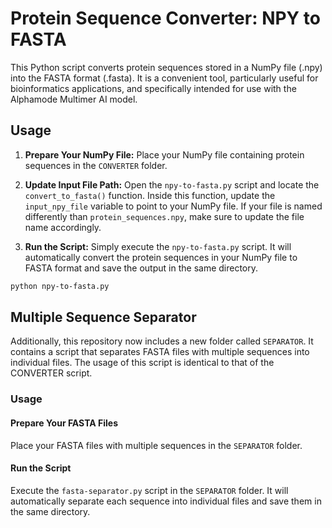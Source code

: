 # Protein Sequence Converter: NPY to FASTA

This Python script converts protein sequences stored in a NumPy file (.npy) into the FASTA format (.fasta). It is a convenient tool, particularly useful for bioinformatics applications, and specifically intended for use with the Alphamode Multimer AI model.

## Usage

1. **Prepare Your NumPy File:**
   Place your NumPy file containing protein sequences in the `CONVERTER` folder.

2. **Update Input File Path:**
   Open the `npy-to-fasta.py` script and locate the `convert_to_fasta()` function. Inside this function, update the `input_npy_file` variable to point to your NumPy file. If your file is named differently than `protein_sequences.npy`, make sure to update the file name accordingly.

3. **Run the Script:**
   Simply execute the `npy-to-fasta.py` script. It will automatically convert the protein sequences in your NumPy file to FASTA format and save the output in the same directory.

   

```bash
python npy-to-fasta.py
```

## Multiple Sequence Separator

Additionally, this repository now includes a new folder called `SEPARATOR`. It contains a script that separates FASTA files with multiple sequences into individual files. The usage of this script is identical to that of the CONVERTER script.

### Usage

#### Prepare Your FASTA Files

Place your FASTA files with multiple sequences in the `SEPARATOR` folder.

#### Run the Script

Execute the `fasta-separator.py` script in the `SEPARATOR` folder. It will automatically separate each sequence into individual files and save them in the same directory.


